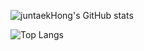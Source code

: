 ![juntaekHong's GitHub stats](https://github-readme-stats-rho-pied-12.vercel.app/api?username=juntaekHong&count_private=true&show_icons=true&hide=stars,issues,contribs&theme=onedark&refresh=true)

![Top Langs](https://github-readme-stats-rho-pied-12.vercel.app/api/top-langs/?username=juntaekHong&exclude_repo=react-native-naver-map,github-readme-stats,react-theme,react-native-webview,JsonToExcel_ExcelToJson,react-native-root-toastreact-native-indicators,react-native-date-picker,wanted,T4server,react-native-pure-chart,HandamProject,react-native-init,nuxt-v3&theme=onedark&refresh=true)
